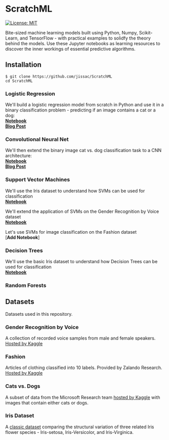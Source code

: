 # ScratchML
[![License: MIT](https://img.shields.io/badge/License-MIT-yellow.svg)](https://opensource.org/licenses/MIT)

Bite-sized machine learning models built using Python, Numpy, Scikit-Learn, and TensorFlow - with practical examples to solidfy the theory behind the models. Use these Jupyter notebooks as learning resources to discover the inner workings of essential predictive algorithms.     

## Installation
`$ git clone https://github.com/jissac/ScratchML`     
`cd ScratchML`   

### Logistic Regression 
We'll build a logistic regression model from scratch in Python and use it in a binary classification problem - predicting if an image contains a cat or a dog:            
[**Notebook**](CatsvsDogs_Logistic_Regression.ipynb)       
[**Blog Post**](https://medium.com/@melodious/understanding-deep-neural-networks-from-first-principles-logistic-regression-bd2f01c9e263) 

### Convolutional Neural Net  
We'll then extend the binary image cat vs. dog classification task to a CNN architecture:       
[**Notebook**](https://github.com/jissac/ScratchML/blob/master/CatsvsDogs_CNN.ipynb)         
[**Blog Post**](https://medium.com/@melodious/giving-sight-to-the-blind-understanding-convolutional-neural-nets-59dd2bf462ea)

### Support Vector Machines  
We'll use the Iris dataset to understand how SVMs can be used for classification         
[**Notebook**](https://github.com/jissac/ScratchML/blob/master/Iris_SVM.ipynb)       

We'll extend the application of SVMs on the Gender Recognition by Voice dataset         
[**Notebook**](https://github.com/jissac/ScratchML/blob/master/Voice_SVM.ipynb)      

Let's use SVMs for image classification on the Fashion dataset     
[**Add Notebook**]

### Decision Trees
We'll use the basic Iris dataset to understand how Decision Trees can be used for classification         
[**Notebook**](https://github.com/jissac/ScratchML/blob/master/Iris_DecisionTrees.ipynb)       

### Random Forests

## Datasets
Datasets used in this repository.
### Gender Recognition by Voice
A collection of recorded voice samples from male and female speakers. [Hosted by Kaggle](https://www.kaggle.com/primaryobjects/voicegender)    
### Fashion
Articles of clothing classified into 10 labels. Provided by Zalando Research. [Hosted by Kaggle](https://www.kaggle.com/zalando-research/fashionmnist/home) 
### Cats vs. Dogs
A subset of data from the Microsoft Research team [hosted by Kaggle](https://www.kaggle.com/c/dogs-vs-cats) with images that contain either cats or dogs.
### Iris Dataset
A [classic dataset](https://en.wikipedia.org/wiki/Iris_flower_data_set) comparing the structural variation of three related Iris flower species - Iris-setosa, Iris-Versicolor, and Iris-Virginica.
